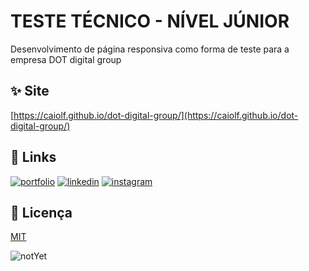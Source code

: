 # TESTE TÉCNICO - NÍVEL JÚNIOR

Desenvolvimento de página responsiva como forma de teste para a empresa DOT digital group

## ✨ Site

[https://caiolf.github.io/dot-digital-group/](https://caiolf.github.io/dot-digital-group/)

## 🔗 Links

[![portfolio](https://img.shields.io/badge/my_portfolio-000?style=for-the-badge&logo=github&logoColor=white)](https://github.com/caiolf)
[![linkedin](https://img.shields.io/badge/linkedin-0A66C2?style=for-the-badge&logo=linkedin&logoColor=white)](https://www.linkedin.com/ciaolf)
[![instagram](https://img.shields.io/badge/instagram-E4405F?style=for-the-badge&logo=instagram&logoColor=white)](https://www.instagram.com/caio.lferraresi/)

## 📜 Licença

[MIT](https://choosealicense.com/licenses/mit/)

![notYet](https://media3.giphy.com/media/xUA7bdpLxQhsSQdyog/giphy.gif?cid=790b761193b8e741966e397436cbbbfbd8cd359850108e39&rid=giphy.gif&ct=g)
